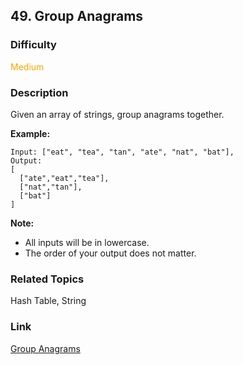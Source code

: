 ## 49. Group Anagrams
### Difficulty

 <font color=orange>Medium</font>

### Description

Given an array of strings, group anagrams together.

**Example:**
            Input: ["eat", "tea", "tan", "ate", "nat", "bat"],    Output:    [      ["ate","eat","tea"],      ["nat","tan"],      ["bat"]    ]

**Note:**

  * All inputs will be in lowercase.
  * The order of your output does not matter.


### Related Topics

Hash Table, String


### Link
[Group Anagrams](https://leetcode.com/problems/group-anagrams)
